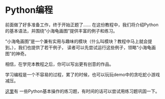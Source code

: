 # Python编程

前面做了好多准备工作，终于开始正题了……
在这份教程中，我们将介绍Python的基本语法，并围绕“小海龟画图”提供丰富的例子和练习。

“小海龟画图”是一个兼有实用与趣味的模块（什么叫模块？教程中马上就会提到。），我们也提供了若干例子，
读者可以先尝试运行这些例子，领略“小海龟画图”的神奇。

相信，在学完本教程之后，你可以写出更有创意的作品。

学习编程是一个不容易的过程，累了的时候，也可以玩玩demo中的贪吃蛇小游戏减压。

[这里](http://www.runoob.com/python/python-100-examples.html)有
一些Python基本操作的练习题，有时间的话可以尝试用练习题巩固一下。
